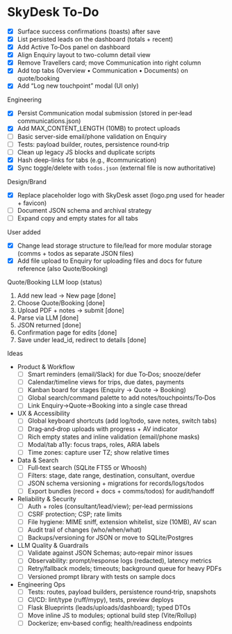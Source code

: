# SkyDesk To‑Do

- [x] Surface success confirmations (toasts) after save
- [x] List persisted leads on the dashboard (totals + recent)
- [x] Add Active To‑Dos panel on dashboard
- [x] Align Enquiry layout to two-column detail view
- [x] Remove Travellers card; move Communication into right column
- [x] Add top tabs (Overview • Communication • Documents) on quote/booking
- [x] Add “Log new touchpoint” modal (UI only)

Engineering
- [x] Persist Communication modal submission (stored in per‑lead communications.json)
- [x] Add MAX_CONTENT_LENGTH (10MB) to protect uploads
- [ ] Basic server-side email/phone validation on Enquiry
- [ ] Tests: payload builder, routes, persistence round‑trip
- [ ] Clean up legacy JS blocks and duplicate scripts
- [x] Hash deep-links for tabs (e.g., #communication)
- [x] Sync toggle/delete with `todos.json` (external file is now authoritative)

Design/Brand
- [x] Replace placeholder logo with SkyDesk asset (logo.png used for header + favicon)
- [ ] Document JSON schema and archival strategy
- [ ] Expand copy and empty states for all tabs

User added
- [x] Change lead storage structure to file/lead for more modular storage (comms + todos as separate JSON files)
- [x] Add file upload to Enquiry for uploading files and docs for future reference (also Quote/Booking)

Quote/Booking LLM loop (status)
1. Add new lead → New page [done]
2. Choose Quote/Booking [done]
3. Upload PDF + notes → submit [done]
4. Parse via LLM [done]
5. JSON returned [done]
6. Confirmation page for edits [done]
7. Save under lead_id, redirect to details [done]

Ideas

- Product & Workflow
  - [ ] Smart reminders (email/Slack) for due To‑Dos; snooze/defer
  - [ ] Calendar/timeline views for trips, due dates, payments
  - [ ] Kanban board for stages (Enquiry → Quote → Booking)
  - [ ] Global search/command palette to add notes/touchpoints/To‑Dos
  - [ ] Link Enquiry→Quote→Booking into a single case thread

- UX & Accessibility
  - [ ] Global keyboard shortcuts (add log/todo, save notes, switch tabs)
  - [ ] Drag‑and‑drop uploads with progress + AV indicator
  - [ ] Rich empty states and inline validation (email/phone masks)
  - [ ] Modal/tab a11y: focus traps, roles, ARIA labels
  - [ ] Time zones: capture user TZ; show relative times

- Data & Search
  - [ ] Full‑text search (SQLite FTS5 or Whoosh)
  - [ ] Filters: stage, date range, destination, consultant, overdue
  - [ ] JSON schema versioning + migrations for records/logs/todos
  - [ ] Export bundles (record + docs + comms/todos) for audit/handoff

- Reliability & Security
  - [ ] Auth + roles (consultant/lead/view); per‑lead permissions
  - [ ] CSRF protection; CSP; rate limits
  - [ ] File hygiene: MIME sniff, extension whitelist, size (10MB), AV scan
  - [ ] Audit trail of changes (who/when/what)
  - [ ] Backups/versioning for JSON or move to SQLite/Postgres

- LLM Quality & Guardrails
  - [ ] Validate against JSON Schemas; auto‑repair minor issues
  - [ ] Observability: prompt/response logs (redacted), latency metrics
  - [ ] Retry/fallback models; timeouts; background queue for heavy PDFs
  - [ ] Versioned prompt library with tests on sample docs

- Engineering Ops
  - [ ] Tests: routes, payload builders, persistence round‑trip, snapshots
  - [ ] CI/CD: lint/type (ruff/mypy), tests, preview deploys
  - [ ] Flask Blueprints (leads/uploads/dashboard); typed DTOs
  - [ ] Move inline JS to modules; optional build step (Vite/Rollup)
  - [ ] Dockerize; env‑based config; health/readiness endpoints
